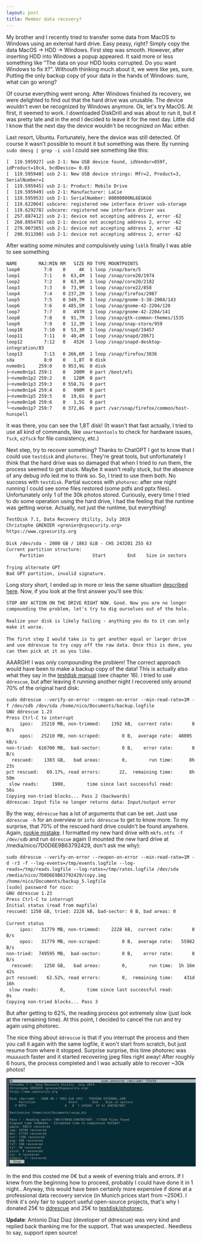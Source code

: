 ```yaml
---
layout: post
title: Member data recovery?
---
```


My brother and I recently tried to transfer some data from MacOS to Windows using an external hard drive. Easy peasy, right? Simply copy the data MacOS -> HDD -> Windows.
First step was smooth. However, after inserting HDD into Windows a popup appeared. It said more or less something like "The data on your HDD looks corrupted. Do you want Windows to fix it?".
Withouth thinking much about it, we were like yes, sure. Putting the only backup copy of your data in the hands of Windows: sure, what can go wrong? 

Of course everything went wrong. After Windows finished its recovery, we were delighted to find out that the hard drive was unusable. 
The device wouldn't even be recognized by Windows anymore. Ok, let's try MacOS. At first, it seemed to work. 
I downloaded DiskDrill and was about to run it, but it was pretty late and in the end I decided to leave it for the next day. 
Little did I know that the next day the device wouldn't be recognized on Mac either.

Last resort, Ubuntu. Fortunately, here the device was still detected. Of course it wasn't possible to mount it but something was there. 
By running `sudo dmesg | grep -i usb` I could see something like this:

```
[  119.595927] usb 2-1: New USB device found, idVendor=059f, idProduct=10c4, bcdDevice= 0.03
[  119.595940] usb 2-1: New USB device strings: Mfr=2, Product=3, SerialNumber=1
[  119.595945] usb 2-1: Product: Mobile Drive
[  119.595949] usb 2-1: Manufacturer: LaCie
[  119.595953] usb 2-1: SerialNumber: 00000000NL6EGKG6
[  119.622064] usbcore: registered new interface driver usb-storage
[  119.629278] usbcore: registered new interface driver uas
[  257.887412] usb 2-1: device not accepting address 2, error -62
[  268.895478] usb 2-1: device not accepting address 2, error -62
[  279.907305] usb 2-1: device not accepting address 2, error -62
[  290.911390] usb 2-1: device not accepting address 2, error -62
```

After waiting some minutes and compulsively using `lsblk` finally I was able to see something 

```
NAME        MAJ:MIN RM   SIZE RO TYPE MOUNTPOINTS
loop0         7:0    0     4K  1 loop /snap/bare/5
loop1         7:1    0  63,4M  1 loop /snap/core20/1974
loop2         7:2    0  63,9M  1 loop /snap/core20/2182
loop3         7:3    0  73,9M  1 loop /snap/core22/858
loop4         7:4    0 237,2M  1 loop /snap/firefox/2987
loop5         7:5    0 349,7M  1 loop /snap/gnome-3-38-2004/143
loop6         7:6    0 485,5M  1 loop /snap/gnome-42-2204/120
loop7         7:7    0   497M  1 loop /snap/gnome-42-2204/141
loop8         7:8    0  91,7M  1 loop /snap/gtk-common-themes/1535
loop9         7:9    0  12,3M  1 loop /snap/snap-store/959
loop10        7:10   0  53,3M  1 loop /snap/snapd/19457
loop11        7:11   0  40,4M  1 loop /snap/snapd/20671
loop12        7:12   0   452K  1 loop /snap/snapd-desktop-integration/83
loop13        7:13   0 266,6M  1 loop /snap/firefox/3836
sda           8:0    0   1,8T  0 disk 
nvme0n1     259:0    0 953,9G  0 disk 
├─nvme0n1p1 259:1    0   200M  0 part /boot/efi
├─nvme0n1p2 259:2    0   128M  0 part 
├─nvme0n1p3 259:3    0 558,7G  0 part 
├─nvme0n1p4 259:4    0   990M  0 part 
├─nvme0n1p5 259:5    0  19,6G  0 part 
├─nvme0n1p6 259:6    0   1,5G  0 part 
└─nvme0n1p7 259:7    0 372,8G  0 part /var/snap/firefox/common/host-hunspell
```

It was there, you can see the 1,8T disk! (It wasn't that fast actually, I tried to use all kind of commands, like `smartmontools` to check for hardware issues, 
`fsck`, `e2fsck` for file consistency, etc.)

Next step, try to recover something? Thanks to ChatGPT I got to know that I could use `testdisk` and `photorec`. They're great tools, but unfortunately I think that
the hard drive was so damaged that when I tried to run them, the process seemed to get stuck. Maybe it wasn't really stuck, but the absence of any debug info led me to think so.
So, I tried to use them both. No success with `testdisk`. Partial success with `photorec`: after one night running I could see some files restored (some pdfs and pptx files).
Unfortunately only 1 of the 30k photos stored. Curiously, every time I tried to do some operation using the hard drive, I had the feeling that the runtime was getting worse.
Actually, not just the runtime, but everything!

```
TestDisk 7.1, Data Recovery Utility, July 2019
Christophe GRENIER <grenier@cgsecurity.org>
https://www.cgsecurity.org

Disk /dev/sda - 2000 GB / 1863 GiB - CHS 243201 255 63
Current partition structure:
     Partition                  Start        End    Size in sectors

Trying alternate GPT
Bad GPT partition, invalid signature.
```

Long story short, I ended up in more or less the same situation [described here](https://superuser.com/questions/1558628/testdisk-how-to-recover-from-partition-read-error/1561179).
Now, if you look at the first answer you'll see this: 

```
STOP ANY ACTION ON THE DRIVE RIGHT NOW. Good. Now you are no longer compounding the problem, let's try to dig ourselves out of the hole.

Realize your disk is likely failing - anything you do to it can only make it worse.

The first step I would take is to get another equal or larger drive and use ddrescue to try copy off the raw data. Once this is done, you can then pick at it as you like.
```

AAARGH! I was only compounding the problem! The correct approach would have been to make a backup copy of the data! This is actually also what they say in the 
[testdisk manual](https://www.cgsecurity.org/testdisk.pdf) (see chapter 16). I tried to use `ddrescue`, but after leaving it running another night I recovered only around 70% 
of the original hard disk:

```
sudo ddrescue --verify-on-error --reopen-on-error --min-read-rate=1M -f /dev/sdb /dev/sda /home/nico/Documents/backup.logfile
GNU ddrescue 1.23
Press Ctrl-C to interrupt
     ipos:   25210 MB, non-trimmed:    1392 kB,  current rate:       0 B/s
     opos:   25210 MB, non-scraped:        0 B,  average rate:  48005 kB/s
non-tried:  616700 MB,  bad-sector:        0 B,    error rate:       0 B/s
  rescued:    1383 GB,   bad areas:        0,        run time:      8h 23s
pct rescued:   69.17%, read errors:       22,  remaining time:      8h 50m
 slow reads:     1900,        time since last successful read:         56s
Copying non-tried blocks... Pass 2 (backwards)
ddrescue: Input file no longer returns data: Input/output error
```

By the way, `ddrescue` has a lot of arguments that can be set. Just use `ddrescue -h` for an overview or `info ddrescue` to get to know more.
To my surprise, that 70% of the rescued hard drive couldn't be found anywhere. Again, [rookie mistake](https://askubuntu.com/questions/906544/ddrescue-successfully-rescued-but-no-rescued-file-on-output).
I formatted my new hard drive with `mkfs.ntfs -f /dev/sdb` and run `ddrescue` again (I mounted the new hard drive at /media/nico/7D0D6E9B63792429, don't ask me why):

```
sudo ddrescue --verify-on-error --reopen-on-error --min-read-rate=1M -d -r3 -f --log-events=/tmp/events.logfile --log-reads=/tmp/reads.logfile --log-rates=/tmp/rates.logfile /dev/sda /media/nico/7D0D6E9B63792429/copy.img /home/nico/Documents/backup_5.logfile
[sudo] password for nico: 
GNU ddrescue 1.23
Press Ctrl-C to interrupt
Initial status (read from mapfile)
rescued: 1250 GB, tried: 2228 kB, bad-sector: 0 B, bad areas: 0

Current status
     ipos:   31779 MB, non-trimmed:    2228 kB,  current rate:       0 B/s
     opos:   31779 MB, non-scraped:        0 B,  average rate:   55982 B/s
non-tried:  749595 MB,  bad-sector:        0 B,    error rate:       0 B/s
  rescued:    1250 GB,   bad areas:        0,        run time:  1h 16m 42s
pct rescued:   62.52%, read errors:        0,  remaining time:    431d 16h
 slow reads:        0,        time since last successful read:          0s
Copying non-tried blocks... Pass 3
```

But after getting to 62%, the reading process got extremely slow (just look at the remaining time). At this point, I decided to cancel the run and try again using photorec.

The nice thing about `ddrescue` is that if you interrupt the process and then you call it again with the same logfile, it won't start from scratch, but just resume from where it stopped.
Surprise surprise, this time photorec was muuuuch faster and it started recovering jpeg files right away! After roughly 6 hours, the process completed and I was 
actually able to recover ~30k photos! 

![image](/assets/photorec.png)

In the end this costed me 0€ but a week of evening trials and errors. If I knew from the beginning how to proceed, probably I could have done it in 1 night..
Anyway, this would have been certainly more expensive if done at a professional data recovery service (in Munich prices start from ~250€). I think it's only fair to support useful open-source projects, that's why I donated 25€ to [ddrescue](https://www.gnu.org/software/ddrescue/) and 25€ to [testdisk/photorec](https://www.cgsecurity.org/Download_and_donate.php/testdisk-).

**Update**: Antonio Diaz Diaz (developer of ddrescue) was very kind and replied back thanking me for the support. That was unexpected.. Needless to say, support open source! 
